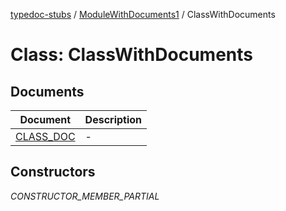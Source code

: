 [typedoc-stubs](../../README.md) / [ModuleWithDocuments1](../README.md) / ClassWithDocuments

# Class: ClassWithDocuments

## Documents

| Document | Description |
| ------ | ------ |
| [CLASS\_DOC](documents/CLASS_DOC.md) | - |

## Constructors

_CONSTRUCTOR_MEMBER_PARTIAL_
